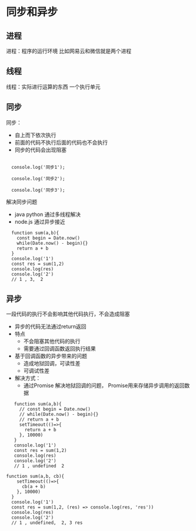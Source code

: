 # 同步和异步
  ## 进程
  进程：程序的运行环境 比如网易云和微信就是两个进程
  ## 线程
  线程：实际进行运算的东西 一个执行单元
  ## 同步
  同步：
  - 自上而下依次执行
  - 前面的代码不执行后面的代码也不会执行
  - 同步的代码会出现阻塞

  ```

    console.log('同步1');

    console.log('同步2');

    console.log('同步3');
  ```
  解决同步问题
  - java python 通过多线程解决
  - node.js 通过异步接近
  ```
    function sum(a,b){
      const begin = Date.now()
      while(Date.now() - begin){}
      return a + b
    }
    console.log('1')
    const res = sum(1,2)
    console.log(res)
    console.log('2')
    // 1 , 3,  2
  ```
## 异步
一段代码的执行不会影响其他代码执行，不会造成阻塞
- 异步的代码无法通过return返回
- 特点
  - 不会阻塞其他代码的执行
  - 需要通过回调函数返回执行结果 
- 基于回调函数的异步带来的问题
  - 造成地狱回调，可读性差
  - 可调试性差
- 解决方式：
  - 通过Promise 解决地狱回调的问题， Promise用来存储异步调用的返回数据
 ```
    function sum(a,b){
      // const begin = Date.now()
      // while(Date.now() - begin){}
      // return a + b
      setTimeout(()=>{
        return a + b
      }, 10000)
    }
    console.log('1')
    const res = sum(1,2)
    console.log(res)
    console.log('2')
    // 1 , undefined  2
  ```
  ```
  function sum(a,b, cb){
      setTimeout(()=>{
        cb(a + b)
      }, 10000)
    }
    console.log('1')
    const res = sum(1,2, (res) => console.log(res, 'res'))
    console.log(res)
    console.log('2')
    // 1 , undefined,  2, 3 res
  ```